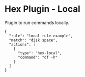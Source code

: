 # Hex Plugin - Local

Plugin to run commands locally.

```
{
  "rule": "local rule example",
  "match": "disk space",
  "actions": [
    {
      "type": "hex-local",
      "command": "df -h"
    }
  ]
}
```
